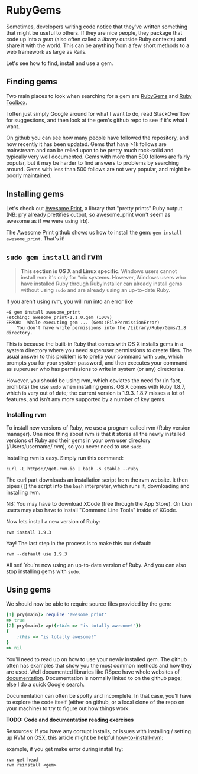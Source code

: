 # RubyGems

Sometimes, developers writing code notice that they've written
something that might be useful to others. If they are nice people,
they package that code up into a *gem* (also often called a *library*
outside Ruby contexts) and share it with the world. This can be
anything from a few short methods to a web framework as large as
Rails.

Let's see how to find, install and use a gem.

## Finding gems
Two main places to look when searching for a gem are
[RubyGems][ruby-gems] and [Ruby Toolbox][ruby-toolbox].

[ruby-gems]: http://rubygems.org/
[ruby-toolbox]: https://www.ruby-toolbox.com/

I often just simply Google around for what I want to do, read
StackOverflow for suggestions, and then look at the gem's github repo
to see if it's what I want.

On github you can see how many people have followed the repository,
and how recently it has been updated. Gems that have >1k follows are
mainstream and can be relied upon to be pretty much rock-solid and
typically very well documented. Gems with more than 500 follows are
fairly popular, but it may be harder to find answers to problems by
searching around. Gems with less than 500 follows are not very
popular, and might be poorly maintained.

## Installing gems

Let's check out [Awesome Print][awesome-print], a library that "pretty
prints" Ruby output (NB: pry already prettifies output, so
awesome_print won't seem as awesome as if we were using irb).

[awesome-print]: https://github.com/michaeldv/awesome_print

The Awesome Print github shows us how to install the gem: `gem install
awesome_print`. That's it!

## `sudo gem install` and rvm

> **This section is OS X and Linux specific**. Windows users cannot
> install rvm: it's only for *nix systems. However, 
> Windows users who have installed Ruby through RubyInstaller can
> already install gems without using `sudo` and are already
> using an up-to-date Ruby.

If you aren't using rvm, you will run into an error like

```
~$ gem install awesome_print
Fetching: awesome_print-1.1.0.gem (100%)
ERROR:  While executing gem ... (Gem::FilePermissionError)
    You don't have write permissions into the /Library/Ruby/Gems/1.8 directory.
```

This is because the built-in Ruby that comes with OS X installs gems
in a system directory where you need superuser permissions to create
files. The usual answer to this problem is to prefix your command with
`sudo`, which prompts you for your system password, and then executes
your command as superuser who has permissions to write in system (or
any) directories.

However, you should be using rvm, which obviates the need for (in
fact, prohibits) the use `sudo` when installing gems. OS X comes with
Ruby 1.8.7, which is very out of date; the current version is
1.9.3. 1.8.7 misses a lot of features, and isn't any more supported by
a number of key gems.

### Installing rvm

To install new versions of Ruby, we use a program called rvm (Ruby
version manager). One nice thing about rvm is that it stores all the
newly installed versions of Ruby and their gems in your own user
directory (/Users/username/.rvm), so you never need to use `sudo`.

Installing rvm is easy. Simply run this command:

    curl -L https://get.rvm.io | bash -s stable --ruby

The curl part downloads an installation script from the rvm
website. It then pipes (`|`) the script into the `bash` interpreter,
which runs it, downloading and installing rvm.

NB: You may have to download XCode (free through the App Store). On
Lion users may also have to install "Command Line Tools" inside of
XCode.

Now lets install a new version of Ruby:

    rvm install 1.9.3

Yay! The last step in the process is to make this our default:

    rvm --default use 1.9.3

All set! You're now using an up-to-date version of Ruby. And you can
also stop installing gems with `sudo`.

## Using gems

We should now be able to require source files provided by the gem:

```ruby
[1] pry(main)> require 'awesome_print'
=> true
[2] pry(main)> ap({:this => "is totally awesome!"})
{
    :this => "is totally awesome!"
}
=> nil
```

You'll need to read up on how to use your newly installed gem. The
github often has examples that show you the most common methods and
how they are used. Well documented libraries like RSpec have whole
websites of [documentation][rspec-docs]. Documentation is normally
linked to on the github page; else I do a quick Google search.

Documentation can often be spotty and incomplete. In that case, you'll
have to explore the code itself (either on github, or a local clone of
the repo on your machine) to try to figure out how things work.

[rspec-docs]: https://www.relishapp.com/rspec

**TODO: Code and documentation reading exercises**

Resources:
If you have any corrupt installs, or issues with installing / setting up RVM on OSX,
this article might be helpful [how-to-install-rvm][rvm-install-article]:


example, if you get make error during install try:

    rvm get head
    rvm reinstall <gem>


[rvm-install-article]:http://www.moncefbelyamani.com/how-to-install-xcode-homebrew-git-rvm-ruby-on-mac/


